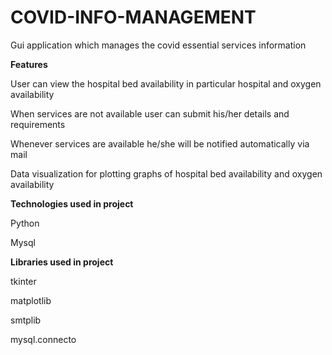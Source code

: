 # COVID-INFO-MANAGEMENT

Gui application which manages the covid essential services information

**Features**

  User can view the hospital bed availability in particular hospital and oxygen availability

  When services are not available user can submit his/her details and requirements

  Whenever services are available he/she will be notified automatically via mail 

  Data visualization for plotting graphs of hospital bed availability and oxygen availability


**Technologies used in project**

  Python
  
  Mysql

**Libraries used in project**

  tkinter
  
  matplotlib
  
  smtplib
  
  mysql.connecto
